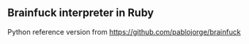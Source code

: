 ## Brainfuck interpreter in Ruby

Python reference version from https://github.com/pablojorge/brainfuck
